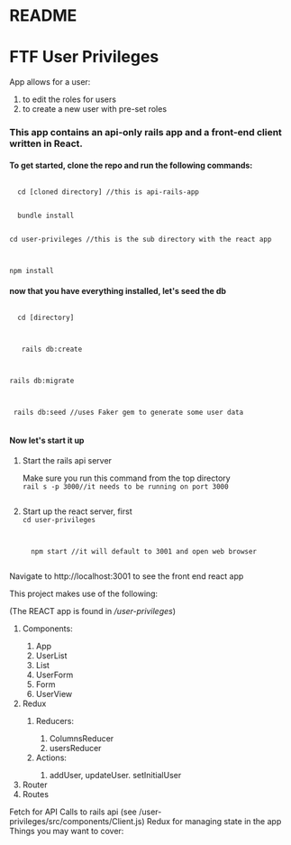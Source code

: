 # README

<h1> FTF User Privileges</h1>
<p> App allows for a user:<p>
  <ol>
    <li>to edit the roles for users</li>
    <li>to create a new user with pre-set roles</li>
   </ol>
<h3>This app contains an api-only rails app and a front-end client written in React.</h3>


<h4>To get started, clone the repo and run the following commands:</h4>

<p>
 <p>
<code>
  cd [cloned directory] //this is api-rails-app
</code>
</p>
<p>
<code>
  bundle install
</code>
</p>
<p>
<code>
cd user-privileges //this is the sub directory with the react app
  </code>
  </p>
  <p>
  <code>
npm install
</code>
</p>

<h4>now that you have everything installed, let's seed the db</h4>
<p>
  <code>
  cd [directory]
  </code>
</p>
<p>
  <code>
   rails db:create
  </code>
</p>
<p>
  <code>
rails db:migrate
  </code>
</p>
<p>
  <code>
 rails db:seed //uses Faker gem to generate some user data
  </code>
</p>
 <h4>Now let's start it up</h4>
<ol>
  <li>
    Start the rails api server
    <p>
  Make sure you run this command from the top directory
  <code>
rail s -p 3000//it needs to be running on port 3000
  </code>
</p>
    </li>
  <li>Start up the react server, first  
    <code>
cd user-privileges
  </code>
    <p>
 <code>
  npm start //it will default to 3001 and open web browser
  </code>  
</p>
    </li>
</ol>




Navigate to http://localhost:3001 to see the front end react app

<p>This project makes use of the following:

(The REACT app is found in */user-privileges*)
<ol>
<li>Components:</li>
  <ol>
  <li>App</li>
  <li>UserList</li>
  <li>List</li>
  <li>UserForm</li>
  <li>Form</li>
  <li>UserView</li>
  </ol>
<li>Redux</li>
  <ol>
  <li>Reducers:</li>
    <ol>
    <li>ColumnsReducer</li>
    <li>usersReducer</li>
    </ol>
  <li>Actions:</li>
    <ol>
    <li>addUser, updateUser. setInitialUser</li>
    </ol>
  </ol>
<li>Router</li>
<li>Routes</li>
</ol>


Fetch for API Calls to rails api (see /user-privileges/src/components/Client.js)
Redux for managing state in the app
Things you may want to cover:
</p>
